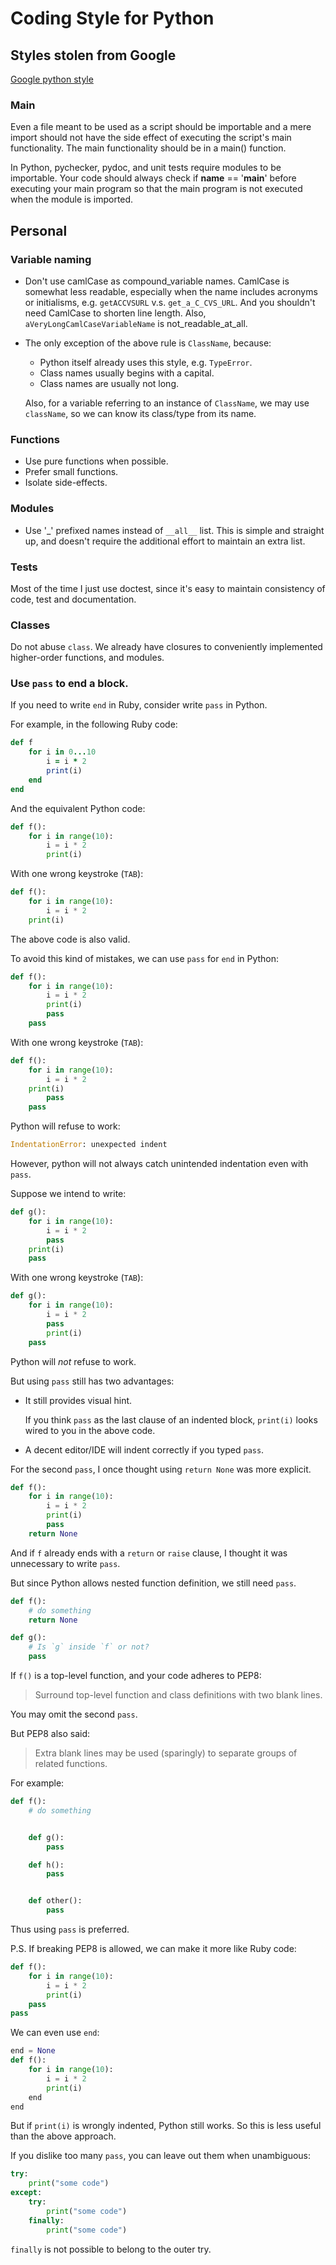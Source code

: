 Coding Style for Python
=======================

Styles stolen from Google
-------------------------

[Google python style](http://google-styleguide.googlecode.com/svn/trunk/pyguide.html)

### Main

Even a file meant to be used as a script should be importable and a mere
import should not have the side effect of executing the script's main
functionality. The main functionality should be in a main() function.

In Python, pychecker, pydoc, and unit tests require modules to be importable.
Your code should always check if __name__ == '__main__' before executing
your main program so that the main program is not executed when the module
is imported.


Personal
--------

### Variable naming

* Don't use camlCase as compound_variable names.  CamlCase is somewhat less
  readable, especially when the name includes acronyms or initialisms, e.g.
  `getACCVSURL` v.s. `get_a_C_CVS_URL`.  And you shouldn't need CamlCase to
  shorten line length.  Also, `aVeryLongCamlCaseVariableName` is not_readable_at_all.

* The only exception of the above rule is `ClassName`, because:

    - Python itself already uses this style, e.g. `TypeError`.
    - Class names usually begins with a capital.
    - Class names are usually not long.

    Also, for a variable referring to an instance of `ClassName`, we may use `className`,
    so we can know its class/type from its name.


### Functions

* Use pure functions when possible.
* Prefer small functions.
* Isolate side-effects.

### Modules

* Use '_' prefixed names instead of ``__all__`` list.  This is simple and
  straight up, and doesn't require the additional effort to maintain an
  extra list.

### Tests

Most of the time I just use doctest,
since it's easy to maintain consistency of code, test and documentation.

### Classes

Do not abuse `class`.
We already have closures to conveniently implemented higher-order functions, and modules.

### Use `pass` to end a block.


If you need to write `end` in Ruby, consider write `pass` in Python.

For example, in the following Ruby code:

```ruby
def f
    for i in 0...10
        i = i * 2
        print(i)
    end
end
```

And the equivalent Python code:

```python
def f():
    for i in range(10):
        i = i * 2
        print(i)
```

With one wrong keystroke (`TAB`):

```python
def f():
    for i in range(10):
        i = i * 2
    print(i)
```

The above code is also valid.

To avoid this kind of mistakes, we can use `pass` for `end` in Python:

```python
def f():
    for i in range(10):
        i = i * 2
        print(i)
        pass
    pass
```

With one wrong keystroke (`TAB`):

```python
def f():
    for i in range(10):
        i = i * 2
    print(i)
        pass
    pass
```

Python will refuse to work:

```python
IndentationError: unexpected indent
```

However, python will not always catch unintended indentation even with `pass`.

Suppose we intend to write:

```python
def g():
    for i in range(10):
        i = i * 2
        pass
    print(i)
    pass
```

With one wrong keystroke (`TAB`):

```python
def g():
    for i in range(10):
        i = i * 2
        pass
        print(i)
    pass
```

Python will *not* refuse to work.

But using `pass` still has two advantages:

- It still provides visual hint.

    If you think `pass` as the last clause of an indented block,
    `print(i)` looks wired to you in the above code.

- A decent editor/IDE will indent correctly if you typed `pass`.

For the second `pass`, I once thought using `return None` was more explicit.

```python
def f():
    for i in range(10):
        i = i * 2
        print(i)
        pass
    return None
```

And if `f` already ends with a `return` or `raise` clause,
I thought it was unnecessary to write `pass`.

But since Python allows nested function definition, we still need `pass`.

```python
def f():
    # do something
    return None

def g():
    # Is `g` inside `f` or not?
    pass
```

If `f()` is a top-level function, and your code adheres to PEP8:

> Surround top-level function and class definitions with two blank lines.

You may omit the second `pass`.

But PEP8 also said:

> Extra blank lines may be used (sparingly)
> to separate groups of related functions.

For example:

```python
def f():
    # do something


    def g():
        pass

    def h():
        pass


    def other():
        pass
```

Thus using `pass` is preferred.

P.S. If breaking PEP8 is allowed, we can make it more like Ruby code:

```python
def f():
    for i in range(10):
        i = i * 2
        print(i)
    pass
pass
```

We can even use `end`:

```python
end = None
def f():
    for i in range(10):
        i = i * 2
        print(i)
    end
end
```

But if `print(i)` is wrongly indented, Python still works.
So this is less useful than the above approach.

If you dislike too many `pass`,
you can leave out them when unambiguous:

```python
try:
    print("some code")
except:
    try:
        print("some code")
    finally:
        print("some code")
```

`finally` is not possible to belong to the outer try.
        

